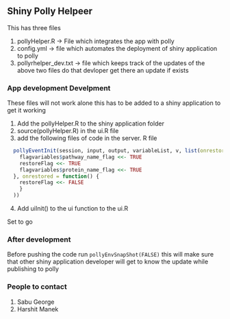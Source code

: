 ## Shiny Polly Helpeer
This has three files
1. pollyHelper.R -> File which integrates the app with polly
2. config.yml -> file which automates the deployment of shiny application to polly
3. pollyrhelper_dev.txt -> file which keeps track of the updates of the above two files do that devloper get there an update if exists

### App development Develpment
These files will not work alone this has to be added to a shiny application to get it working
1. Add the pollyHelper.R to the shiny application folder
2. source(pollyHelper.R) in the ui.R file
3. add the following files of code in the server. R file
```R
  pollyEventInit(session, input, output, variableList, v, list(onrestore = function() {
    flagvariables$pathway_name_flag <<- TRUE
    restoreFlag <<- TRUE
    flagvariables$protein_name_flag <<- TRUE
  }, onrestored = function() {
    restoreFlag <<- FALSE
    }
  ))
```
4. Add uiInit() to the ui function to the ui.R

Set to go

### After development
Before pushing the code run ```pollyEnvSnapShot(FALSE)``` this will make sure that other shiny application developer will get to know the update
while publishing to polly

### People to contact
1. Sabu George
2. Harshit Manek